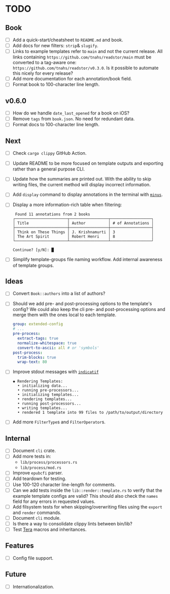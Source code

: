 # TODO

## Book

- [ ] Add a quick-start/cheatsheet to `README.md` and book.
- [ ] Add docs for new filters: `strip`& `slugify`.
- [ ] Links to example templates refer to `main` and not the current release.
      All links containing `https://github.com/tnahs/readstor/main` must be
      converted to a tag-aware one: `https://github.com/tnahs/readstor/v0.3.0`.
      Is it possible to automate this nicely for every release?
- [ ] Add more documentation for each annotation/book field.
- [ ] Format book to 100-character line length.

## v0.6.0

- [ ] How do we handle `date_last_opened` for a book on iOS?
- [ ] Remove `tags` from `book.json`. No need for redundant data.
- [ ] Format docs to 100-character line length.

## Next

- [ ] Check `cargo clippy` GitHub Action.
- [ ] Update README to be more focused on template outputs and exporting rather
      than a general purpose CLI.
- [ ] Update how the summaries are printed out. With the ability to skip
      writing files, the current method will display incorrect information.
- [ ] Add `display` command to display annotations in the terminal with
      [`minus`][minus].
- [ ] Display a more information-rich table when filtering:

  ```plaintext
   Found 11 annotations from 2 books
  ┌───────────────────────┬─────────────────┬──────────────────┐
  │ Title                 │ Author          │ # of Annotations │
  ├───────────────────────┼─────────────────┼──────────────────┤
  │ Think on These Things │ J. Krishnamurti │ 3                │
  │ The Art Spirit        │ Robert Henri    │ 8                │
  └───────────────────────┴─────────────────┴──────────────────┘

  Continue? [y/N]: █
  ```

- [ ] Simplify template-groups file naming workflow. Add internal awareness of
      template groups.

## Ideas

- [ ] Convert `Book::authors` into a list of authors?
- [ ] Should we add pre- and post-processing options to the template's config?
      We could also keep the cli pre- and post-processing options and merge
      them with the ones local to each template.

  ```yaml
  group: extended-config
  # ...
  pre-process:
    extract-tags: true
    normalize-whitespace: true
    convert-to-ascii: all # or 'symbols'
  post-process:
    trim-blocks: true
    wrap-text: 80
  ```

- [ ] Improve stdout messages with [`indicatif`][indicatif]

  ```plaintext
  ◆ Rendering Templates:
    • initializing data...
    • running pre-processors...
    • initializing templates...
    • rendering templates...
    • running post-processors...
    • writing templates...
    • rendered 1 template into 99 files to /path/to/output/directory
  ```

- [ ] Add more `FilterType`s and `FilterOperator`s.

## Internal

- [ ] Document `cli` crate.
- [ ] Add more tests in:
  - `lib/process/processors.rs`
  - `lib/process/mod.rs`
- [ ] Improve `epubcfi` parser.
- [ ] Add teardown for testing.
- [ ] Use 100-120 character line-length for comments.
- [ ] Can we add tests inside the `lib::render::template.rs` to verify that the
      example template configs are valid? This should also check the `names`
      field for any errors in requested values.
- [ ] Add filsystem tests for when skipping/overwriting files using the
      `export` and `render` commands.
- [ ] Document `cli` module.
- [ ] Is there a way to consolidate clippy lints between bin/lib?
- [ ] Test [Tera][tera] macros and inheritances.

## Features

- [ ] Config file support.

## Future

- [ ] Internationalization.

[fern]: https://docs.rs/fern/latest/fern/
[indicatif]: https://docs.rs/indicatif/latest/indicatif/
[minus]: https://docs.rs/minus/latest/minus/
[tera]: https://tera.netlify.app/
